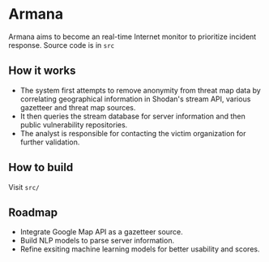 # Armana

Armana aims to become an real-time Internet monitor to prioritize incident response. Source code is in `src`

## How it works

* The system first attempts to remove anonymity from threat map data by correlating geographical information in Shodan's stream API, various gazetteer and threat map sources.
* It then queries the stream database for server information and then public vulnerability repositories.
* The analyst is responsible for contacting the victim organization for further validation.

## How to build

Visit `src/`

## Roadmap

* Integrate Google Map API as a gazetteer source.
* Build NLP models to parse server information.
* Refine exsiting machine learning models for better usability and scores.
